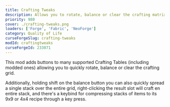 ```yaml
---
title: Crafting Tweaks
description: Allows you to rotate, balance or clear the crafting matrix by the press of a button, in any (supported) crafting window.
priority: 980
cover: ./crafting-tweaks.png
loaders: ['Forge', 'Fabric', 'NeoForge']
category: Quality of Life
curseForgeSlug: crafting-tweaks
modId: craftingtweaks
curseForgeId: 233071
---
```


This mod adds buttons to many supported Crafting Tables (including modded ones) allowing you to quickly rotate, balance or clear the crafting grid.

Additionally, holding shift on the balance button you can also quickly spread a single stack over the entire grid, right-clicking the result slot will craft en entire stack, and there's a keybind for compressing stacks of items to its 9x9 or 4x4 recipe through a key press.